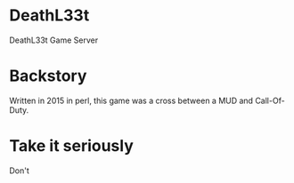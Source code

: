 # DeathL33t
DeathL33t Game Server

# Backstory
Written in 2015 in perl, this game was a cross between a MUD and Call-Of-Duty.

# Take it seriously
Don't
